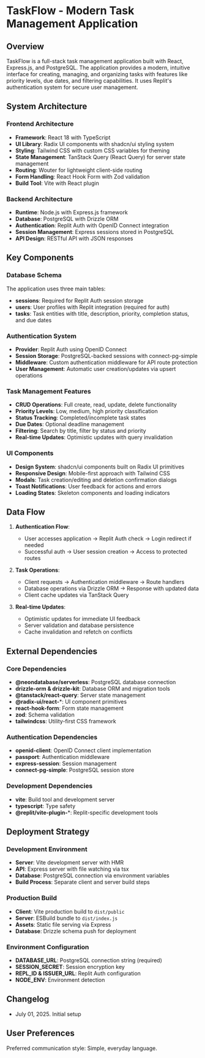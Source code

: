 # TaskFlow - Modern Task Management Application

## Overview

TaskFlow is a full-stack task management application built with React, Express.js, and PostgreSQL. The application provides a modern, intuitive interface for creating, managing, and organizing tasks with features like priority levels, due dates, and filtering capabilities. It uses Replit's authentication system for secure user management.

## System Architecture

### Frontend Architecture
- **Framework**: React 18 with TypeScript
- **UI Library**: Radix UI components with shadcn/ui styling system
- **Styling**: Tailwind CSS with custom CSS variables for theming
- **State Management**: TanStack Query (React Query) for server state management
- **Routing**: Wouter for lightweight client-side routing
- **Form Handling**: React Hook Form with Zod validation
- **Build Tool**: Vite with React plugin

### Backend Architecture
- **Runtime**: Node.js with Express.js framework
- **Database**: PostgreSQL with Drizzle ORM
- **Authentication**: Replit Auth with OpenID Connect integration
- **Session Management**: Express sessions stored in PostgreSQL
- **API Design**: RESTful API with JSON responses

## Key Components

### Database Schema
The application uses three main tables:
- **sessions**: Required for Replit Auth session storage
- **users**: User profiles with Replit integration (required for auth)
- **tasks**: Task entities with title, description, priority, completion status, and due dates

### Authentication System
- **Provider**: Replit Auth using OpenID Connect
- **Session Storage**: PostgreSQL-backed sessions with connect-pg-simple
- **Middleware**: Custom authentication middleware for API route protection
- **User Management**: Automatic user creation/updates via upsert operations

### Task Management Features
- **CRUD Operations**: Full create, read, update, delete functionality
- **Priority Levels**: Low, medium, high priority classification
- **Status Tracking**: Completed/incomplete task states
- **Due Dates**: Optional deadline management
- **Filtering**: Search by title, filter by status and priority
- **Real-time Updates**: Optimistic updates with query invalidation

### UI Components
- **Design System**: shadcn/ui components built on Radix UI primitives
- **Responsive Design**: Mobile-first approach with Tailwind CSS
- **Modals**: Task creation/editing and deletion confirmation dialogs
- **Toast Notifications**: User feedback for actions and errors
- **Loading States**: Skeleton components and loading indicators

## Data Flow

1. **Authentication Flow**:
   - User accesses application → Replit Auth check → Login redirect if needed
   - Successful auth → User session creation → Access to protected routes

2. **Task Operations**:
   - Client requests → Authentication middleware → Route handlers
   - Database operations via Drizzle ORM → Response with updated data
   - Client cache updates via TanStack Query

3. **Real-time Updates**:
   - Optimistic updates for immediate UI feedback
   - Server validation and database persistence
   - Cache invalidation and refetch on conflicts

## External Dependencies

### Core Dependencies
- **@neondatabase/serverless**: PostgreSQL database connection
- **drizzle-orm & drizzle-kit**: Database ORM and migration tools
- **@tanstack/react-query**: Server state management
- **@radix-ui/react-***: UI component primitives
- **react-hook-form**: Form state management
- **zod**: Schema validation
- **tailwindcss**: Utility-first CSS framework

### Authentication Dependencies
- **openid-client**: OpenID Connect client implementation
- **passport**: Authentication middleware
- **express-session**: Session management
- **connect-pg-simple**: PostgreSQL session store

### Development Dependencies
- **vite**: Build tool and development server
- **typescript**: Type safety
- **@replit/vite-plugin-***: Replit-specific development tools

## Deployment Strategy

### Development Environment
- **Server**: Vite development server with HMR
- **API**: Express server with file watching via tsx
- **Database**: PostgreSQL connection via environment variables
- **Build Process**: Separate client and server build steps

### Production Build
- **Client**: Vite production build to `dist/public`
- **Server**: ESBuild bundle to `dist/index.js`
- **Assets**: Static file serving via Express
- **Database**: Drizzle schema push for deployment

### Environment Configuration
- **DATABASE_URL**: PostgreSQL connection string (required)
- **SESSION_SECRET**: Session encryption key
- **REPL_ID & ISSUER_URL**: Replit Auth configuration
- **NODE_ENV**: Environment detection

## Changelog
- July 01, 2025. Initial setup

## User Preferences

Preferred communication style: Simple, everyday language.